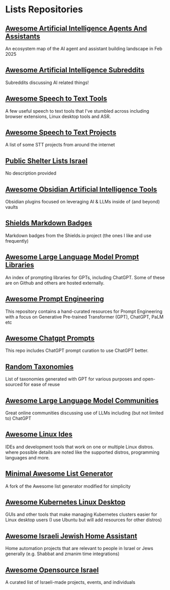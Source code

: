 # Lists Repositories

## [Awesome Artificial Intelligence Agents And Assistants](https://github.com/danielrosehill/Awesome-AI-Agents-And-Assistants)
An ecosystem map of the AI agent and assistant building landscape in Feb 2025

## [Awesome Artificial Intelligence Subreddits](https://github.com/danielrosehill/Awesome-AI-Subreddits)
Subreddits discussing AI related things!

## [Awesome Speech to Text Tools](https://github.com/danielrosehill/Awesome-STT-Tools)
A few useful speech to text tools that I've stumbled across including browser extensions, Linux desktop tools and ASR. 

## [Awesome Speech to Text Projects](https://github.com/danielrosehill/Awesome-STT-Projects)
A list of some STT projects from around the internet

## [Public Shelter Lists Israel](https://github.com/danielrosehill/Public-Shelter-Lists-Israel)
No description provided

## [Awesome Obsidian Artificial Intelligence Tools](https://github.com/danielrosehill/Awesome-Obsidian-AI-Tools)
Obsidian plugins focused on leveraging AI & LLMs inside of (and beyond) vaults

## [Shields Markdown Badges](https://github.com/danielrosehill/Shields-Markdown-Badges)
Markdown badges from the Shields.io project (the ones I like and use frequently)

## [Awesome Large Language Model Prompt Libraries](https://github.com/danielrosehill/Awesome-LLM-Prompt-Libraries)
An index of prompting libraries for GPTs, including ChatGPT. Some of these are on Github and others are hosted externally.

## [Awesome Prompt Engineering](https://github.com/danielrosehill/Awesome-Prompt-Engineering)
This repository contains a hand-curated resources for Prompt Engineering with a focus on Generative Pre-trained Transformer (GPT), ChatGPT, PaLM etc 

## [Awesome Chatgpt Prompts](https://github.com/danielrosehill/awesome-chatgpt-prompts)
This repo includes ChatGPT prompt curation to use ChatGPT better.

## [Random Taxonomies](https://github.com/danielrosehill/Random-Taxonomies)
List of taxonomies generated with GPT for various purposes and open-sourced for ease of reuse

## [Awesome Large Language Model Communities](https://github.com/danielrosehill/Awesome-LLM-Communities)
Great online communities discussing use of LLMs including (but not limited to) ChatGPT

## [Awesome Linux Ides](https://github.com/danielrosehill/Awesome-Linux-IDEs)
IDEs and development tools that work on one or multiple Linux distros. where possible details are noted like the supported distros, programming languages and more.   

## [Minimal Awesome List Generator](https://github.com/danielrosehill/minimal-awesome-list-generator)
A fork of the Awesome list generator modified for simplicity

## [Awesome Kubernetes Linux Desktop](https://github.com/danielrosehill/Awesome-Kubernetes-Linux-Desktop)
GUIs and other tools that make managing Kubernetes clusters easier for Linux desktop users (I use Ubuntu but will add resources for other distros)

## [Awesome Israeli Jewish Home Assistant](https://github.com/danielrosehill/Awesome-Israeli-Jewish-Home-Assistant)
Home automation projects that are relevant to people in Israel or Jews generally (e.g. Shabbat and zmanim time integrations)

## [Awesome Opensource Israel](https://github.com/danielrosehill/awesome-opensource-israel)
A curated list of Israeli-made projects, events, and individuals

